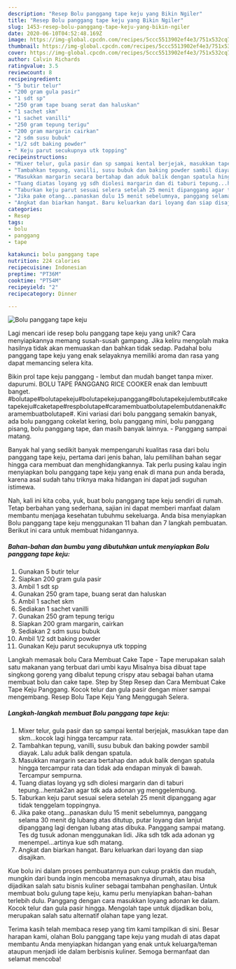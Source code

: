 ```yaml
---
description: "Resep Bolu panggang tape keju yang Bikin Ngiler"
title: "Resep Bolu panggang tape keju yang Bikin Ngiler"
slug: 1453-resep-bolu-panggang-tape-keju-yang-bikin-ngiler
date: 2020-06-10T04:52:48.169Z
image: https://img-global.cpcdn.com/recipes/5ccc5513902ef4e3/751x532cq70/bolu-panggang-tape-keju-foto-resep-utama.jpg
thumbnail: https://img-global.cpcdn.com/recipes/5ccc5513902ef4e3/751x532cq70/bolu-panggang-tape-keju-foto-resep-utama.jpg
cover: https://img-global.cpcdn.com/recipes/5ccc5513902ef4e3/751x532cq70/bolu-panggang-tape-keju-foto-resep-utama.jpg
author: Calvin Richards
ratingvalue: 3.5
reviewcount: 8
recipeingredient:
- "5 butir telur"
- "200 gram gula pasir"
- "1 sdt sp"
- "250 gram tape buang serat dan haluskan"
- "1 sachet skm"
- "1 sachet vanilli"
- "250 gram tepung terigu"
- "200 gram margarin cairkan"
- "2 sdm susu bubuk"
- "1/2 sdt baking powder"
- " Keju parut secukupnya utk topping"
recipeinstructions:
- "Mixer telur, gula pasir dan sp sampai kental berjejak, masukkan tape dan skm...kocok lagi hingga tercampur rata."
- "Tambahkan tepung, vanilli, susu bubuk dan baking powder sambil diayak. Lalu aduk balik dengan spatula."
- "Masukkan margarin secara bertahap dan aduk balik dengan spatula hingga tercampur rata dan tidak ada endapan minyak di bawah. Tercampur sempurna."
- "Tuang diatas loyang yg sdh diolesi margarin dan di taburi tepung...hentak2an agar tdk ada adonan yg menggelembung."
- "Taburkan keju parut sesuai selera setelah 25 menit dipanggang agar tidak tenggelam toppingnya."
- "Jika pake otang...panaskan dulu 15 menit sebelumnya, panggang selama 30 menit dg lubang atas ditutup, putar loyang dan lanjut dipanggang lagi dengan lubang atas dibuka. Panggang sampai matang. Tes dg tusuk adonan menggunakan lidi. Jika sdh tdk ada adonan yg menempel...artinya kue sdh matang."
- "Angkat dan biarkan hangat. Baru keluarkan dari loyang dan siap disajikan."
categories:
- Resep
tags:
- bolu
- panggang
- tape

katakunci: bolu panggang tape 
nutrition: 224 calories
recipecuisine: Indonesian
preptime: "PT36M"
cooktime: "PT54M"
recipeyield: "2"
recipecategory: Dinner

---
```



![Bolu panggang tape keju](https://img-global.cpcdn.com/recipes/5ccc5513902ef4e3/751x532cq70/bolu-panggang-tape-keju-foto-resep-utama.jpg)

Lagi mencari ide resep bolu panggang tape keju yang unik? Cara menyiapkannya memang susah-susah gampang. Jika keliru mengolah maka hasilnya tidak akan memuaskan dan bahkan tidak sedap. Padahal bolu panggang tape keju yang enak selayaknya memiliki aroma dan rasa yang dapat memancing selera kita.

Bikin prol tape keju panggang - lembut dan mudah banget tanpa mixer. dapurumi. BOLU TAPE PANGGANG RICE COOKER enak dan lembuutt banget. #bolutape#bolutapekeju#bolutapekejupanggang#bolutapekejulembut#caketapekeju#caketape#respbolutape#caramembuatbolutapelembutdanenak#caramembuatbolutape#. Kini variasi dari bolu panggang semakin banyak, ada bolu panggang cokelat kering, bolu panggang mini, bolu panggang pisang, bolu panggang tape, dan masih banyak lainnya. - Panggang sampai matang.

Banyak hal yang sedikit banyak mempengaruhi kualitas rasa dari bolu panggang tape keju, pertama dari jenis bahan, lalu pemilihan bahan segar hingga cara membuat dan menghidangkannya. Tak perlu pusing kalau ingin menyiapkan bolu panggang tape keju yang enak di mana pun anda berada, karena asal sudah tahu triknya maka hidangan ini dapat jadi suguhan istimewa.


Nah, kali ini kita coba, yuk, buat bolu panggang tape keju sendiri di rumah. Tetap berbahan yang sederhana, sajian ini dapat memberi manfaat dalam membantu menjaga kesehatan tubuhmu sekeluarga. Anda bisa menyiapkan Bolu panggang tape keju menggunakan 11 bahan dan 7 langkah pembuatan. Berikut ini cara untuk membuat hidangannya.

<!--inarticleads1-->

##### Bahan-bahan dan bumbu yang dibutuhkan untuk menyiapkan Bolu panggang tape keju:

1. Gunakan 5 butir telur
1. Siapkan 200 gram gula pasir
1. Ambil 1 sdt sp
1. Gunakan 250 gram tape, buang serat dan haluskan
1. Ambil 1 sachet skm
1. Sediakan 1 sachet vanilli
1. Gunakan 250 gram tepung terigu
1. Siapkan 200 gram margarin, cairkan
1. Sediakan 2 sdm susu bubuk
1. Ambil 1/2 sdt baking powder
1. Gunakan  Keju parut secukupnya utk topping


Langkah memasak bolu Cara Membuat Cake Tape - Tape merupakan salah satu makanan yang terbuat dari umbi kayu Misalnya bisa dibuat tape singkong goreng yang dibalut tepung crispy atau sebagai bahan utama membuat bolu dan cake tape. Step by Step Resep dan Cara Membuat Cake Tape Keju Panggang. Kocok telur dan gula pasir dengan mixer sampai mengembang. Resep Bolu Tape Keju Yang Menggugah Selera. 

<!--inarticleads2-->

##### Langkah-langkah membuat Bolu panggang tape keju:

1. Mixer telur, gula pasir dan sp sampai kental berjejak, masukkan tape dan skm...kocok lagi hingga tercampur rata.
1. Tambahkan tepung, vanilli, susu bubuk dan baking powder sambil diayak. Lalu aduk balik dengan spatula.
1. Masukkan margarin secara bertahap dan aduk balik dengan spatula hingga tercampur rata dan tidak ada endapan minyak di bawah. Tercampur sempurna.
1. Tuang diatas loyang yg sdh diolesi margarin dan di taburi tepung...hentak2an agar tdk ada adonan yg menggelembung.
1. Taburkan keju parut sesuai selera setelah 25 menit dipanggang agar tidak tenggelam toppingnya.
1. Jika pake otang...panaskan dulu 15 menit sebelumnya, panggang selama 30 menit dg lubang atas ditutup, putar loyang dan lanjut dipanggang lagi dengan lubang atas dibuka. Panggang sampai matang. Tes dg tusuk adonan menggunakan lidi. Jika sdh tdk ada adonan yg menempel...artinya kue sdh matang.
1. Angkat dan biarkan hangat. Baru keluarkan dari loyang dan siap disajikan.


Kue bolu ini dalam proses pembuatannya pun cukup praktis dan mudah, mungkin dari bunda ingin mencoba memasaknya dirumah, atau bisa dijadikan salah satu bisnis kuliner sebagai tambahan penghasilan. Untuk membuat bolu gulung tape keju, kamu perlu menyiapkan bahan-bahan terlebih dulu. Panggang dengan cara masukkan loyang adonan ke dalam. Kocok telur dan gula pasir hingga. Mengolah tape untuk dijadikan bolu, merupakan salah satu alternatif olahan tape yang lezat. 

Terima kasih telah membaca resep yang tim kami tampilkan di sini. Besar harapan kami, olahan Bolu panggang tape keju yang mudah di atas dapat membantu Anda menyiapkan hidangan yang enak untuk keluarga/teman ataupun menjadi ide dalam berbisnis kuliner. Semoga bermanfaat dan selamat mencoba!
